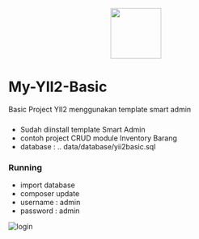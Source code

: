 <p align="center">
  <a href="https://github.com/yiisoft" target="_blank">
      <img src="https://avatars0.githubusercontent.com/u/993323" height="100px">
  </a>
</p>
    
# My-YII2-Basic
Basic Project YII2 menggunakan template smart admin

###
- Sudah diinstall template Smart Admin
- contoh project CRUD module Inventory Barang
- database : .. data/database/yii2basic.sql

### Running
- import database
- composer update
- username : admin
- password : admin

![login](https://user-images.githubusercontent.com/17192766/74104807-1a2e4a00-4b8b-11ea-99b3-ecab0c8d3942.png)


